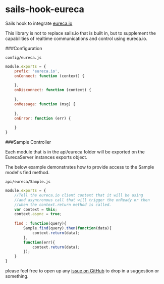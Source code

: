 # sails-hook-eureca

Sails hook to integrate <a href="http://eureca.io/" target="_blank">eureca.io</a>

This library is not to replace sails.io that is built in, but to supplement the capabilities of realtime communications and control
using eureca.io.


###Configuration

    config/eureca.js
```javascript
module.exports = {
    prefix: 'eureca.io',
    onConnect: function (context) {
    
    },
    onDisconnect: function (context) {
    
    },
    onMessage: function (msg) {
    
    },
    onError: function (err) {
    
    }
}
```

###Sample Controller

Each module that is in the api/eureca folder will be exported on the EurecaServer instances exports object.

The below example demonstrates how to provide access to the Sample model's find method.

    api/eureca/Sample.js
```javascript
module.exports = {
    //Tell the eureca.io client context that it will be using
    //and asyncronous call that will trigger the onReady or then
    //when the context.return method is called.
    var context = this;
    context.async = true;
    
    find : function(query){
        Sample.find(query).then(function(data){
            context.return(data);
        },
        function(err){
            context.return(data);
        });
    }
}
```


please feel free to open up any [issue on GitHub](https://github.com/trkbrkr2000/sails-hook-eureca/issues) to drop in a suggestion or something.
